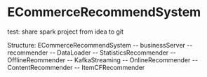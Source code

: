 # ECommerceRecommendSystem
test: share spark project from idea to git

Structure:
ECommerceRecommendSystem
  -- businessServer
  -- recommender
       -- DataLoader
       -- StatisticsRecommender
       -- OfflineReommender
       -- KafkaStreaming
       -- OnlineRecommender
       -- ContentRecommender
       -- ItemCFRecommender
